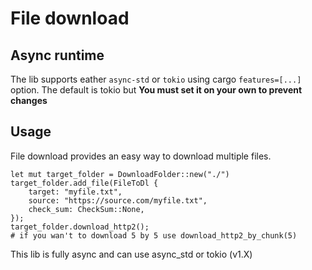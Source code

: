 # File download

## Async runtime

The lib supports eather `async-std` or `tokio` using cargo `features=[...]` option. The default is tokio but **You must set it on your own to prevent changes**

## Usage

File download provides an easy way to download multiple files.

```
let mut target_folder = DownloadFolder::new("./")
target_folder.add_file(FileToDl {
    target: "myfile.txt",
    source: "https://source.com/myfile.txt",
    check_sum: CheckSum::None,
});
target_folder.download_http2();
# if you wan't to download 5 by 5 use download_http2_by_chunk(5)
```

This lib is fully async and can use async_std or tokio (v1.X)
